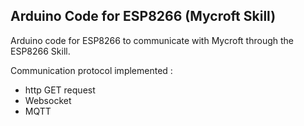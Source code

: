 ## Arduino Code for ESP8266 (Mycroft Skill)
Arduino code for ESP8266 to communicate with Mycroft through the ESP8266 Skill.

Communication protocol implemented :
* http GET request
* Websocket
* MQTT

